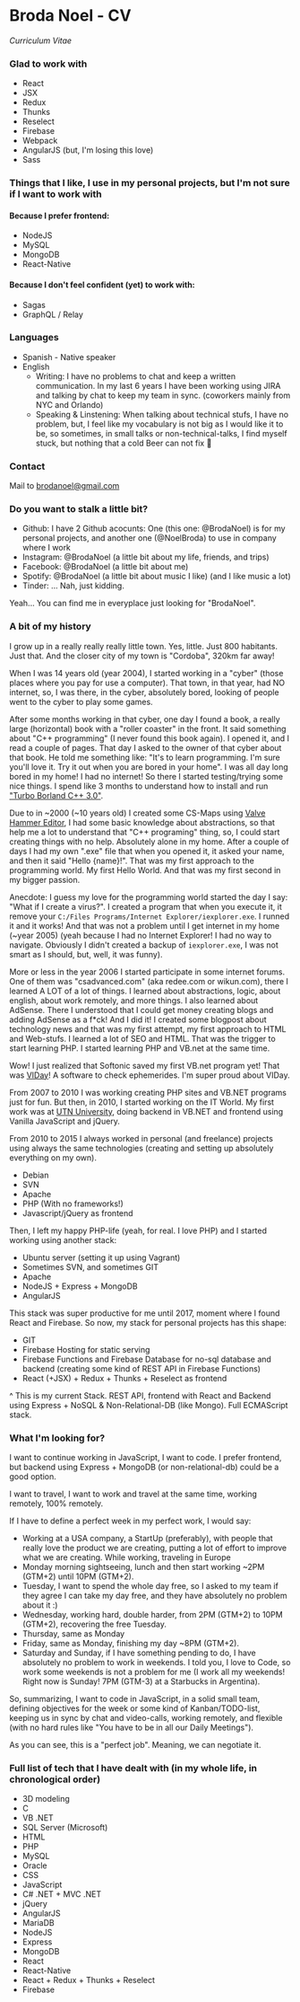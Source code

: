 # Broda Noel - CV
_Curriculum Vitae_

### Glad to work with
* React
* JSX
* Redux
* Thunks
* Reselect
* Firebase
* Webpack
* AngularJS (but, I'm losing this love)
* Sass

### Things that I like, I use in my personal projects, but I'm not sure if I want to work with
#### Because I prefer frontend:
* NodeJS
* MySQL
* MongoDB
* React-Native

#### Because I don't feel confident (yet) to work with:
* Sagas
* GraphQL / Relay

### Languages
* Spanish - Native speaker
* English
  * Writing: I have no problems to chat and keep a written communication. In my last 6 years I have been working using JIRA and talking by chat to keep my team in sync. (coworkers mainly from NYC and Orlando)
  * Speaking & Linstening: When talking about technical stufs, I have no problem, but, I feel like my vocabulary is not big as I would like it to be, so sometimes, in small talks or non-technical-talks, I find myself stuck, but nothing that a cold Beer can not fix :shrug:

### Contact
Mail to brodanoel@gmail.com

### Do you want to stalk a little bit?
* Github: I have 2 Github acocunts: One (this one: @BrodaNoel) is for my personal projects, and another one (@NoelBroda) to use in company where I work
* Instagram: @BrodaNoel (a little bit about my life, friends, and trips)
* Facebook: @BrodaNoel (a little bit about me)
* Spotify: @BrodaNoel (a little bit about music I like) (and I like music a lot)
* Tinder: ... Nah, just kidding.

Yeah... You can find me in everyplace just looking for "BrodaNoel".

### A bit of my history
I grow up in a really really really little town. Yes, little. Just 800 habitants. Just that. And the closer city of my town is "Cordoba", 320km far away!

When I was 14 years old (year 2004), I started working in a "cyber" (those places where you pay for use a computer). That town, in that year, had NO internet, so, I was there, in the cyber, absolutely bored, looking of people went to the cyber to play some games.

After some months working in that cyber, one day I found a book, a really large (horizontal) book with a "roller coaster" in the front. It said something about "C++ programming" (I never found this book again). I opened it, and I read a couple of pages. That day I asked to the owner of that cyber about that book. He told me something like: "It's to learn programming. I'm sure you'll love it. Try it out when you are bored in your home". I was all day long bored in my home! I had no internet! So there I started testing/trying some nice things. I spend like 3 months to understand how to install and run ["Turbo Borland C++ 3.0"](./borland.png).

Due to in ~2000 (~10 years old) I created some CS-Maps using [Valve Hammer Editor](valve.png), I had some basic knowledge about abstractions, so that help me a lot to understand that "C++ programing" thing, so, I could start creating things with no help. Absolutely alone in my home. After a couple of days I had my own ".exe" file that when you opened it, it asked your name, and then it said "Hello {name}!". That was my first approach to the programming world. My first Hello World. And that was my first second in my bigger passion.

Anecdote: I guess my love for the programming world started the day I say: "What if I create a virus?". I created a program that when you execute it, it remove your `C:/Files Programs/Internet Explorer/iexplorer.exe`. I runned it and it works! And that was not a problem until I get internet in my home (~year 2005) (yeah because I had no Internet Explorer! I had no way to navigate. Obviously I didn't created a backup of `iexplorer.exe`, I was not smart as I should, but, well, it was funny).

More or less in the year 2006 I started participate in some internet forums. One of them was "csadvanced.com" (aka redee.com or wikun.com), there I learned A LOT of a lot of things. I learned about abstractions, logic, about english, about work remotely, and more things. I also learned about AdSense. There I understood that I could get money creating blogs and adding AdSense as a f*ck! And I did it! I created some blogpost about technology news and that was my first attempt, my first approach to HTML and Web-stufs. I learned a lot of SEO and HTML. That was the trigger to start learning PHP. I started learning PHP and VB.net at the same time.

Wow! I just realized that Softonic saved my first VB.net program yet! That was [VIDay](https://viday.softonic.com/)! A software to check ephemerides. I'm super proud about VIDay.

From 2007 to 2010 I was working creating PHP sites and VB.NET programs just for fun. But then, in 2010, I started working on the IT World.
My first work was at [UTN University](http://www.frc.utn.edu.ar/), doing backend in VB.NET and frontend using Vanilla JavaScript and jQuery.

From 2010 to 2015 I always worked in personal (and freelance) projects using always the same technologies (creating and setting up absolutely everything on my own).
* Debian
* SVN
* Apache
* PHP (With no frameworks!)
* Javascript/jQuery as frontend

Then, I left my happy PHP-life (yeah, for real. I love PHP) and I started working using another stack:
* Ubuntu server (setting it up using Vagrant)
* Sometimes SVN, and sometimes GIT
* Apache
* NodeJS + Express + MongoDB
* AngularJS

This stack was super productive for me until 2017, moment where I found React and Firebase. So now, my stack for personal projects has this shape:
* GIT
* Firebase Hosting for static serving
* Firebase Functions and Firebase Database for no-sql database and backend (creating some kind of REST API in Firebase Functions)
* React (+JSX) + Redux + Thunks + Reselect as frontend

^ This is my current Stack. REST API, frontend with React and Backend using Express + NoSQL & Non-Relational-DB (like Mongo). Full ECMAScript stack.

### What I'm looking for?
I want to continue working in JavaScript, I want to code. I prefer frontend, but backend using Express + MongoDB (or non-relational-db) could be a good option.

I want to travel, I want to work and travel at the same time, working remotely, 100% remotely.

If I have to define a perfect week in my perfect work, I would say:
* Working at a USA company, a StartUp (preferably), with people that really love the product we are creating, putting a lot of effort to improve what we are creating. While working, traveling in Europe
* Monday morning sightseeing, lunch and then start working ~2PM (GTM+2) until 10PM (GTM+2).
* Tuesday, I want to spend the whole day free, so I asked to my team if they agree I can take my day free, and they have absolutely no problem about it :)
* Wednesday, working hard, double harder, from 2PM (GTM+2) to 10PM (GTM+2), recovering the free Tuesday.
* Thursday, same as Monday
* Friday, same as Monday, finishing my day ~8PM (GTM+2).
* Saturday and Sunday, if I have something pending to do, I have absolutely no problem to work in weekends. I told you, I love to Code, so work some weekends is not a problem for me (I work all my weekends! Right now is Sunday! 7PM (GTM-3) at a Starbucks in Argentina).

So, summarizing, I want to code in JavaScript, in a solid small team, defining objectives for the week or some kind of Kanban/TODO-list, keeping us in sync by chat and video-calls, working remotely, and flexible (with no hard rules like "You have to be in all our Daily Meetings").

As you can see, this is a "perfect job". Meaning, we can negotiate it.

### Full list of tech that I have dealt with (in my whole life, in chronological order)
* 3D modeling
* C
* VB .NET
* SQL Server (Microsoft)
* HTML
* PHP
* MySQL
* Oracle
* CSS
* JavaScript
* C# .NET + MVC .NET
* jQuery
* AngularJS
* MariaDB
* NodeJS
* Express
* MongoDB
* React
* React-Native
* React + Redux + Thunks + Reselect
* Firebase
